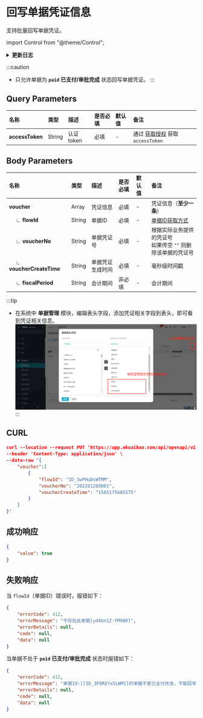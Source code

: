 # 回写单据凭证信息
支持批量回写单据凭证。

import Control from "@theme/Control";

<Control
method="PUT"
url="/api/openapi/v2.1/flow/data/erpVoucher"
/>

<details>
  <summary><b>更新日志</b></summary>
  <div>

  [**1.6.0**](/docs/open-api/notice/update-log#160) &emsp; -> 🚀 接口升级 `v2.1` 版本，新增了业务校验只允许 `paid`（已支付/审批完成）状态回写单据凭证。<br/>
  [**0.7.132**](/docs/open-api/notice/update-log#07132) -> 🐞 修复了回写凭证信息清除凭证号时，凭证状态、生成时间未能正确回写的BUG。<br/>

  </div>
</details>

:::caution
- 只允许单据为 **`paid` 已支付/审批完成** 状态回写单据凭证。
:::

## Query Parameters

| 名称 | 类型 | 描述 | 是否必填 | 默认值 | 备注 |
| :--- | :--- | :--- | :--- |:--- | :--- |
| **accessToken** | String | 认证token | 必填 | - | 通过 [获取授权](/docs/open-api/getting-started/auth) 获取 `accessToken` |

## Body Parameters

| 名称 | 类型 | 描述 | 是否必填 | 默认值 | 备注 |
| :--- | :--- | :--- | :--- |:--- | :--- |
|**voucher**                     | Array  | 凭证信息       | 必填  | - | 凭证信息（**至少一条**） |
|**&emsp; ∟ flowId**            | String | 单据ID         | 必填  | - | [单据ID获取方式](/docs/open-api/flows/question-answer#问题一) |
|**&emsp; ∟ voucherNo**         | String | 单据凭证号      | 必填  | - |  根据实际业务提供的凭证号<br/>如果传空 `""` 则删除该单据的凭证号 |
|**&emsp; ∟ voucherCreateTime** | String | 单据凭证生成时间 | 必填  | - |  毫秒级时间戳 |
|**&emsp; ∟ fiscalPeriod**      | String | 会计期间       | 非必填 | - |  会计期间 |

:::tip
- 在系统中 **单据管理** 模块，编辑表头字段，添加凭证相关字段到表头，即可看到凭证相关信息。
  ![单据凭证信息](images/单据凭证信息.png)
:::

## CURL
```json
curl --location --request PUT 'https://app.ekuaibao.com/api/openapi/v2.1/flow/data/erpVoucher?accessToken=ID_3xhx4F9YDa0:djg8LshfUkfM00' \
--header 'Content-Type: application/json' \
--data-raw '{
    "voucher":[
        {
            "flowId": "ID_3wPHuDsWTMM",
            "voucherNo": "202201260001",
            "voucherCreateTime": "1565175685575"
        }
    ]
}'
```

## 成功响应
```json
{
    "value": true
}
```

## 失败响应
当 `flowId`（单据ID）错误时，报错如下：
```json
{
    "errorCode": 412,
    "errorMessage": "不存在此单据[yd4bn1Z-YM900]",
    "errorDetails": null,
    "code": null,
    "data": null
}
```

当单据不处于 **`paid` 已支付/审批完成** 状态时报错如下：
```json
{
    "errorCode": 412,
    "errorMessage": "单据Id:[[ID_3FQR$Yx5LWM]]的单据不是已支付状态，不能回写单据凭证，请检查",
    "errorDetails": null,
    "code": null,
    "data": null
}
```